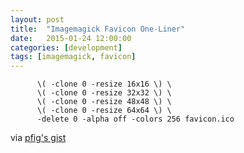 ```yaml
---
layout: post
title:  "Imagemagick Favicon One-Liner"
date:   2015-01-24 12:00:00
categories: [development]
tags: [imagemagick, favicon]
---
```


```convert $SOURCE_IMAGE  -bordercolor white -border 0 \
      \( -clone 0 -resize 16x16 \) \
      \( -clone 0 -resize 32x32 \) \
      \( -clone 0 -resize 48x48 \) \
      \( -clone 0 -resize 64x64 \) \
      -delete 0 -alpha off -colors 256 favicon.ico
```

via [pfig's gist](https://gist.github.com/pfig/1808188)
